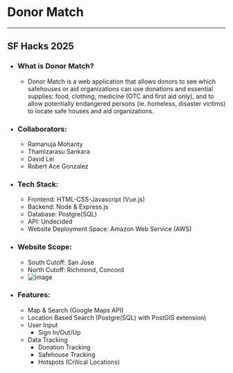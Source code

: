 # Donor Match
---
## SF Hacks 2025
- ### What is Donor Match?
  - Donor Match is a web application that allows donors to see which safehouses or aid organizations can use donations and essential supplies: food, clothing, medicine (OTC and first aid only), and to allow potentially endangered persons (ie. homeless, disaster victims) to locate safe houses and aid organizations.
- ### Collaborators:
  - Ramanuja Mohanty
  - Thamizarasu Sankara
  - David Lei
  - Robert Ace Gonzalez
- ### Tech Stack:
  - Frontend: HTML-CSS-Javascript (Vue.js)
  - Backend: Node & Express.js
  - Database: Postgre(SQL)
  - API: Undecided
  - Website Deployment Space: Amazon Web Service (AWS)
- ### Website Scope:
  - South Cutoff: San Jose
  - North Cutoff: Richmond, Concord
  - ![image](https://github.com/user-attachments/assets/4169a428-58a8-49df-8f34-05448791e27f)
- ### Features:
  - Map & Search (Google Maps API)
  - Location Based Search (Postgre(SQL) with PostGIS extension)
  - User Input
    - Sign In/Out/Up
  - Data Tracking
    - Donation Tracking
    - Safehouse Tracking
    - Hotspots (Critical Locations)
